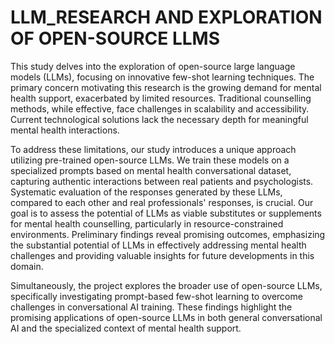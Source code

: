 # LLM_RESEARCH AND EXPLORATION OF OPEN-SOURCE LLMS

This study delves into the exploration of open-source large language models (LLMs), focusing on innovative few-shot learning techniques. The primary concern motivating this research is the growing demand for mental health support, exacerbated by limited resources. Traditional counselling methods, while effective, face challenges in scalability and accessibility. Current technological solutions lack the necessary depth for meaningful mental health interactions.

To address these limitations, our study introduces a unique approach utilizing pre-trained open-source LLMs. We train these models on a specialized prompts based on mental health conversational dataset, capturing authentic interactions between real patients and psychologists. Systematic evaluation of the responses generated by these LLMs, compared to each other and real professionals' responses, is crucial. Our goal is to assess the potential of LLMs as viable substitutes or supplements for mental health counselling, particularly in resource-constrained environments. Preliminary findings reveal promising outcomes, emphasizing the substantial potential of LLMs in effectively addressing mental health challenges and providing valuable insights for future developments in this domain.

Simultaneously, the project explores the broader use of open-source LLMs, specifically investigating prompt-based few-shot learning to overcome challenges in conversational AI training. These findings highlight the promising applications of open-source LLMs in both general conversational AI and the specialized context of mental health support.
